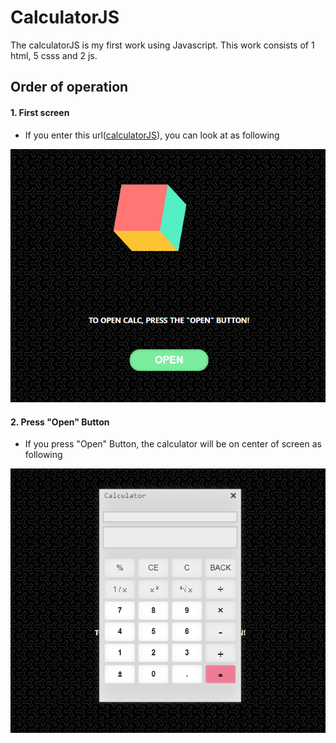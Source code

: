 # CalculatorJS
The calculatorJS is my first work using Javascript. This work consists of 1 html, 5 csss and 2 js.  
## Order of operation
#### 1. First screen  
  * If you enter this url([calculatorJS](https://taesung1993.github.io/calculatorJS/)), you can look at as following 
    
<p align = "center"><img src="https://github.com/taesung1993/calculatorJS/blob/master/images/markdown-firstscreen.png"></p>  
  
  
#### 2. Press "Open" Button
 * If you press "Open" Button, the calculator will be on center of screen as following  
     
<p align = "center"><img src="https://github.com/taesung1993/calculatorJS/blob/master/images/markdown-second.png"></p>  
